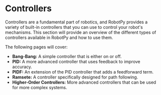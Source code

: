 # Controllers

Controllers are a fundamental part of robotics, and RobotPy provides a variety of built-in controllers that you can use to control your robot's mechanisms. This section will provide an overview of the different types of controllers available in RobotPy and how to use them.

The following pages will cover:

-   **Bang-Bang:** A simple controller that is either on or off.
-   **PID:** A more advanced controller that uses feedback to improve accuracy.
-   **PIDF:** An extension of the PID controller that adds a feedforward term.
-   **Ramsete:** A controller specifically designed for path following.
-   **Higher-Order Controllers:** More advanced controllers that can be used for more complex systems.